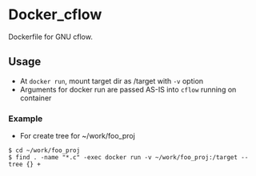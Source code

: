 # Docker_cflow
Dockerfile for GNU cflow.

## Usage

- At `docker run`, mount target dir as /target with `-v` option
- Arguments for docker run are passed AS-IS into `cflow` running on container

### Example

- For create tree for ~/work/foo_proj

```
$ cd ~/work/foo_proj
$ find . -name "*.c" -exec docker run -v ~/work/foo_proj:/target --tree {} +
```
